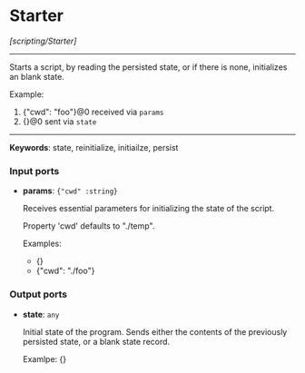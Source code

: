 # Starter

_[scripting/Starter]_

---

Starts a script, by reading the persisted state, or if there is none, initializes an blank state.  
  
Example:  
1. {"cwd": "foo"}@0 received via `params`  
2. {}@0 sent via `state`  

---

__Keywords__: state, reinitialize, initiailze, persist

### Input ports

* __params__: ` {"cwd" :string} `

    Receives essential parameters for initializing the state of the script.  
      
    Property 'cwd' defaults to "./temp".  
      
    Examples:  
    * {}  
    * {"cwd": "./foo"}  

### Output ports

* __state__: ` any `

    Initial state of the program. Sends either the contents of the previously persisted state, or a blank state record.  
      
    Examlpe: {}  

